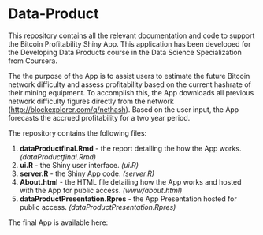 Data-Product
============

This repository contains all the relevant documentation and code to support the Bitcoin Profitability Shiny App. This application has been developed for the Developing Data Products course in the Data Science Specialization from Coursera. 

The the purpose of the App is to assist users to estimate the future Bitcoin network difficulty and assess profitability based on the current hashrate of their mining equipment. To accomplish this, the App downloads all previous network difficulty figures directly from the network (http://blockexplorer.com/q/nethash). Based on the user input, the App forecasts the accrued profitability for a two year period.

The repository contains the following files:

1. **dataProductfinal.Rmd** - the report detailing the how the App works. *(dataProductfinal.Rmd)*
2. **ui.R** - the Shiny user interface. *(ui.R)*
3. **server.R** - the Shiny App code. *(server.R)*
4. **About.html** - the HTML file detailing how the App works and hosted with the App for public access. *(www/about.html)*  
5. **dataProductPresentation.Rpres** - the App Presentation hosted for public access. *(dataProductPresentation.Rpres)*

The final App is available here: **<INSERT FINAL LINK>** 